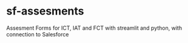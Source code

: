 # sf-assesments
Assesment Forms for ICT, IAT and FCT with streamlit and python, with connection to Salesforce
